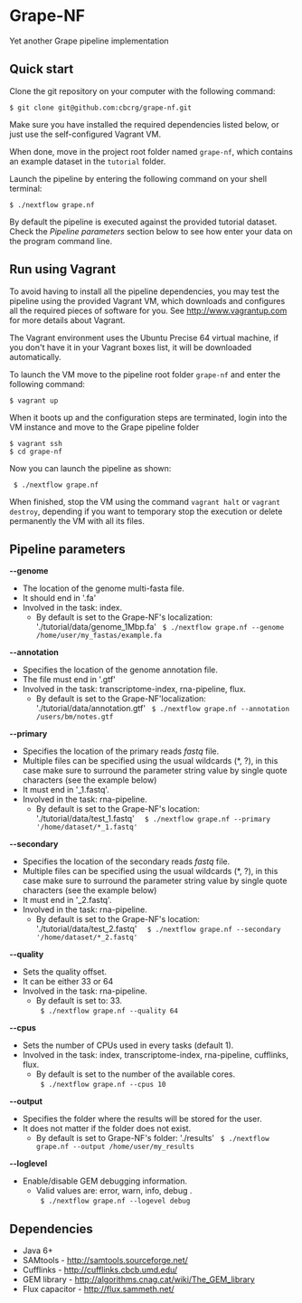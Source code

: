 Grape-NF
========

Yet another Grape pipeline implementation



Quick start 
-----------

Clone the git repository on your computer with the following command:

    $ git clone git@github.com:cbcrg/grape-nf.git
    

Make sure you have installed the required dependencies listed below, or just 
use the self-configured Vagrant VM. 


When done, move in the project root folder named `grape-nf`, 
which contains an example dataset in the `tutorial` folder. 

Launch the pipeline by entering the following command 
on your shell terminal:

    $ ./nextflow grape.nf
    

By default the pipeline is executed against the provided tutorial dataset. 
Check the *Pipeline parameters*  section below to see how enter your data on the program command line.     
    

Run using Vagrant
-----------------

To avoid having to install all the pipeline dependencies, you may test the pipeline using 
the provided Vagrant VM, which downloads and configures all the required pieces 
of software for you. See http://www.vagrantup.com for more details about Vagrant.

The Vagrant environment uses the Ubuntu Precise 64 virtual machine, if you don't have it 
in your Vagrant boxes list, it will be downloaded automatically. 

To launch the VM move to the pipeline root folder `grape-nf` and enter the following command:
  
    $ vagrant up 


When it boots up and the configuration steps are terminated, login into the VM instance 
and move to the Grape pipeline folder 

    $ vagrant ssh 
    $ cd grape-nf
    
Now you can launch the pipeline as shown: 

	 $ ./nextflow grape.nf



When finished, stop the VM using the command `vagrant halt` or `vagrant destroy`, depending if you
want to temporary stop the execution or delete permanently the VM with all its files. 


Pipeline parameters
-------------------

**--genome**  
   
* The location of the genome multi-fasta file. 
* It should end in '.fa' 
* Involved in the task: index.
  * By default is set to the Grape-NF's localization: './tutorial/data/genome_1Mbp.fa'
  `  $ ./nextflow grape.nf --genome /home/user/my_fastas/example.fa  `
    
  

**--annotation** 
   
* Specifies the location of the genome annotation file.  
* The file must end in '.gtf'  
* Involved in the task: transcriptome-index, rna-pipeline, flux.
  * By default is set to the Grape-NF'localization: './tutorial/data/annotation.gtf' 
  `  $ ./nextflow grape.nf --annotation /users/bm/notes.gtf  `

  
**--primary** 
   
* Specifies the location of the primary reads *fastq* file.
* Multiple files can be specified using the usual wildcards (*, ?), in this case make sure to surround the parameter string
  value by single quote characters (see the example below)
* It must end in '_1.fastq'.
* Involved in the task: rna-pipeline.
  * By default is set to the Grape-NF's location: './tutorial/data/test_1.fastq' 
  `  $ ./nextflow grape.nf --primary '/home/dataset/*_1.fastq'`
  
  
**--secondary** 
   
* Specifies the location of the secondary reads *fastq* file.
* Multiple files can be specified using the usual wildcards (*, ?), in this case make sure to surround the parameter string
   value by single quote characters (see the example below)
* It must end in '_2.fastq'.  
* Involved in the task: rna-pipeline.  
  * By default is set to the Grape-NF's location: './tutorial/data/test_2.fastq' 
  `  $ ./nextflow grape.nf --secondary '/home/dataset/*_2.fastq'`


**--quality** 
   
* Sets the quality offset.  
* It can be either 33 or 64  
* Involved in the task: rna-pipeline.
  * By default is set to: 33.  
  `  $ ./nextflow grape.nf --quality 64  `


**--cpus** 
   
* Sets the number of CPUs used in every tasks (default 1).  
* Involved in the task: index, transcriptome-index, rna-pipeline, cufflinks, flux.
  * By default is set to the number of the available cores.  
  `  $ ./nextflow grape.nf --cpus 10  `
  
  
**--output** 
   
* Specifies the folder where the results will be stored for the user.  
* It does not matter if the folder does not exist.
  * By default is set to Grape-NF's folder: './results' 
  `  $ ./nextflow grape.nf --output /home/user/my_results  `
  
  
**--loglevel** 
   
* Enable/disable GEM debugging information.
  * Valid values are: error, warn, info, debug .  
  `  $ ./nextflow grape.nf --logevel debug  `
  
Dependencies 
------------

 * Java 6+ 
 * SAMtools - http://samtools.sourceforge.net/ 
 * Cufflinks - http://cufflinks.cbcb.umd.edu/
 * GEM library - http://algorithms.cnag.cat/wiki/The_GEM_library
 * Flux capacitor - http://flux.sammeth.net/



